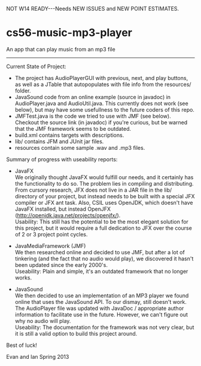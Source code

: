 
NOT W14 READY---Needs NEW ISSUES and NEW POINT ESTIMATES.

cs56-music-mp3-player
=====================

An app that can play music from an mp3 file

--------

Current State of Project:
- The project has AudioPlayerGUI with previous, next, and play buttons, as well as a JTable that autopopulates with file info from the resources/ folder.
- JavaSound code from an online example (source in javadoc) in AudioPlayer.java and AudioUtil.java. This currently does not work (see below), but may have some usefullness to the future coders of this repo.
- JMFTest.java is the code we tried to use with JMF (see below). Checkout the source link (in javadoc) if you're curious, but be warned that the JMF framework seems to be outdated.
- build.xml contains targets with descriptions.
- lib/ contains JFM and JUnit jar files.
- resources contain some sample .wav and .mp3 files.

Summary of progress with useability reports:
- JavaFX  <br />
  We originally thought JavaFX would fulfill our needs, and it certainly has the functionality to do so. The problem lies in compiling and distributing. From cursory research, JFX does not live in a JAR file in the lib/ directory of your project, but instead needs to be built with a special JFX compiler or JFX ant task. Also, CSIL uses OpenJDK, which doesn't have JavaFX installed, but instead OpenJFX (http://openjdk.java.net/projects/openjfx/).  <br />
  Usability: This still has the potential to be the most elegant solution for this project, but it would require a full dedication to JFX over the course of 2 or 3 project point cycles.

- JavaMediaFramework (JMF)  <br />
  We then researched online and decided to use JMF, but after a lot of tinkering (and the fact that no audio would play), we discovered it hasn't been updated since the early 2000's.  <br /> 
  Useability: Plain and simple, it's an outdated framework that no longer works.

- JavaSound  <br />
  We then decided to use an implementation of an MP3 player we found online that uses the JavaSound API. To our dismay, still doesn't work. The AudioPlayer file was updated with JavaDoc / appropriate author information to facilitate use in the future. However, we can't figure out why no audio will play.  <br />
  Useability: The documentation for the framework was not very clear, but it is still a valid option to build this project around.

Best of luck!

Evan and Ian
Spring 2013



